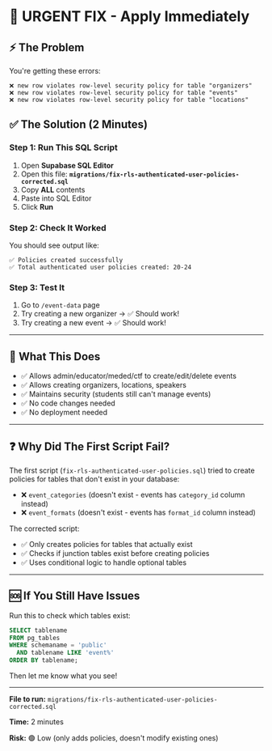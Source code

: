 # 🚨 URGENT FIX - Apply Immediately

## ⚡ The Problem

You're getting these errors:
```
❌ new row violates row-level security policy for table "organizers"
❌ new row violates row-level security policy for table "events"
❌ new row violates row-level security policy for table "locations"
```

## ✅ The Solution (2 Minutes)

### Step 1: Run This SQL Script

1. Open **Supabase SQL Editor**
2. Open this file: **`migrations/fix-rls-authenticated-user-policies-corrected.sql`**
3. Copy **ALL** contents
4. Paste into SQL Editor
5. Click **Run**

### Step 2: Check It Worked

You should see output like:
```
✅ Policies created successfully
✅ Total authenticated user policies created: 20-24
```

### Step 3: Test It

1. Go to `/event-data` page
2. Try creating a new organizer → ✅ Should work!
3. Try creating a new event → ✅ Should work!

---

## 🔧 What This Does

- ✅ Allows admin/educator/meded/ctf to create/edit/delete events
- ✅ Allows creating organizers, locations, speakers
- ✅ Maintains security (students still can't manage events)
- ✅ No code changes needed
- ✅ No deployment needed

---

## ❓ Why Did The First Script Fail?

The first script (`fix-rls-authenticated-user-policies.sql`) tried to create policies for tables that don't exist in your database:
- ❌ `event_categories` (doesn't exist - events has `category_id` column instead)
- ❌ `event_formats` (doesn't exist - events has `format_id` column instead)

The corrected script:
- ✅ Only creates policies for tables that actually exist
- ✅ Checks if junction tables exist before creating policies
- ✅ Uses conditional logic to handle optional tables

---

## 🆘 If You Still Have Issues

Run this to check which tables exist:
```sql
SELECT tablename 
FROM pg_tables 
WHERE schemaname = 'public' 
  AND tablename LIKE 'event%'
ORDER BY tablename;
```

Then let me know what you see!

---

**File to run:** `migrations/fix-rls-authenticated-user-policies-corrected.sql`

**Time:** 2 minutes

**Risk:** 🟢 Low (only adds policies, doesn't modify existing ones)







